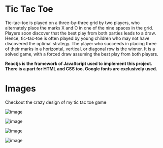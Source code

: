 # Tic Tac Toe
Tic-tac-toe is played on a three-by-three grid by two players, who alternately place the marks X and O in one of the nine spaces in the grid. Players soon discover that the best play from both parties leads to a draw. Hence, tic-tac-toe is often played by young children who may not have discovered the optimal strategy. The player who succeeds in placing three of their marks in a horizontal, vertical, or diagonal row is the winner. It is a solved game, with a forced draw assuming the best play from both players.

**Reactjs is the framework of JavaScript used to implement this project. There is a part for HTML and CSS too. Google fonts are exclusively used.**
# Images
Checkout the crazy design of my tic tac toe game

![image](https://github.com/Thoran37/TicTacToe/assets/132071612/e9042d09-e4fb-4287-981b-affd0a29578a)   

![image](https://github.com/Thoran37/TicTacToe/assets/132071612/7167f30c-23e8-42a2-89fa-47afebb38b26)

![image](https://github.com/Thoran37/TicTacToe/assets/132071612/a0f73e04-a707-47c9-a1a6-b9c0b798a6d0)   

![image](https://github.com/Thoran37/TicTacToe/assets/132071612/ede9dfd5-08c7-48aa-8c43-f8ec2247632b)
